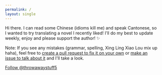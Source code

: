 ```yaml
---
permalink: /
layout: single
---
```


Hi there. I can read some Chinese (idioms kill me) and speak Cantonese, so I wanted to try translating a novel I recently liked! I'll do my best to update weekly, enjoy and please support the author! ✨

Note: If you see any mistakes (grammar, spelling, Xing Ling Xiao Lou mix up haha), feel free to [create a pull request to fix it on your own](https://github.com/tamathecat/tamathecat.github.io/pulls) or [make an issue to talk about it](https://github.com/tamathecat/tamathecat.github.io/issues) and I'll take a look.

<a href="https://twitter.com/throwawaystuff5?ref_src=twsrc%5Etfw" class="twitter-follow-button" data-show-count="false">Follow @throwawaystuff5</a><script async src="https://platform.twitter.com/widgets.js" charset="utf-8"></script>